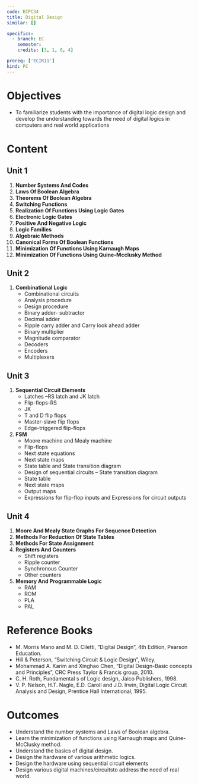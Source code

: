 ```yaml
---
code: ECPC34
title: Digital Design
similar: []

specifics:
  - branch: EC
    semester: 
    credits: [3, 1, 0, 4]

prereq: ['ECIR11']
kind: PC
---
```


# Objectives

- To familiarize students with the importance of digital logic design and develop the understanding towards the need of digital logics in computers and real world applications

# Content

## Unit 1

1. **Number Systems And Codes**
2. **Laws Of Boolean Algebra**
3. **Theorems Of Boolean Algebra**
4. **Switching Functions**
5. **Realization Of Functions Using Logic Gates**
6. **Electronic Logic Gates**
7. **Positive And Negative Logic**
8. **Logic Families**
9. **Algebraic Methods**
10. **Canonical Forms Of Boolean Functions**
11. **Minimization Of Functions Using Karnaugh Maps**
12. **Minimization Of Functions Using Quine-Mcclusky Method**

## Unit 2

1. **Combinational Logic**
   - Combinational circuits
   - Analysis procedure
   - Design procedure
   - Binary adder- subtractor
   - Decimal adder
   - Ripple carry adder and Carry look ahead adder
   - Binary multiplier
   - Magnitude comparator
   - Decoders
   - Encoders
   - Multiplexers

## Unit 3

1. **Sequential Circuit Elements**
   - Latches –RS latch and JK latch
   - Flip-flops-RS
   - JK
   - T and D flip flops
   - Master-slave flip flops
   - Edge-triggered flip-flops
2. **FSM**
   - Moore machine and Mealy machine
   - Flip-flops
   - Next state equations
   - Next state maps
   - State table and State transition diagram
   - Design of sequential circuits – State transition diagram
   - State table
   - Next state maps
   - Output maps
   - Expressions for flip-flop inputs and Expressions for circuit outputs

## Unit 4

1. **Moore And Mealy State Graphs For Sequence Detection**
2. **Methods For Reduction Of State Tables**
3. **Methods For State Assignment**
4. **Registers And Counters**
   - Shift registers
   - Ripple counter
   - Synchronous Counter
   - Other counters
5. **Memory And Programmable Logic**
   - RAM
   - ROM
   - PLA
   - PAL

# Reference Books

- M. Morris Mano and M. D. Ciletti, “Digital Design”, 4th Edition, Pearson Education.
- Hill & Peterson, “Switching Circuit & Logic Design”, Wiley.
- Mohammad A. Karim and Xinghao Chen, “Digital Design-Basic concepts and Principles”, CRC Press Taylor & Francis group, 2010.
- C. H. Roth, Fundamental s of Logic design, Jaico Publishers, 1998.
- V. P. Nelson, H.T. Nagle, E.D. Caroll and J.D. Irwin, Digital Logic Circuit Analysis and Design, Prentice Hall International, 1995.

# Outcomes

- Understand the number systems and Laws of Boolean algebra.
- Learn the minimization of functions using Karnaugh maps and Quine-McClusky method.
- Understand the basics of digital design.
- Design the hardware of various arithmetic logics.
- Design the hardware using sequential circuit elements
- Design various digital machines/circuitsto address the need of real world.
